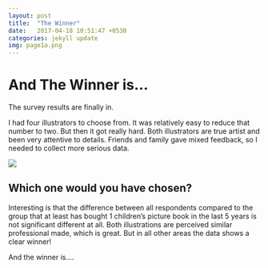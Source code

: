 ```yaml
---
layout: post
title:  "The Winner"
date:   2017-04-18 10:51:47 +0530
categories: jekyll update
img: page1a.png
---
```


# And The Winner is…

The survey results are finally in.

I had four illustrators to choose from. It was relatively easy to reduce that number to two. But then it got really hard. Both illustrators are true artist and been very attentive to details. Friends and family gave mixed feedback, so I needed to collect more serious data.

<img src="img/comparison.png">

## Which one would you have chosen?

Interesting is that the difference between all respondents compared to the group that at least has bought 1 children’s picture book in the last 5 years is not significant different at all. Both illustrations are perceived similar professional made, which is great. But in all other areas the data shows a clear winner!

And the winner is…. 
